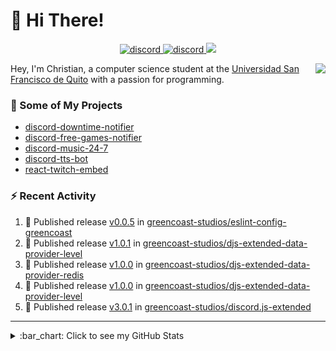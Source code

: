 # :wave: Hi There!

<p align="center">
  <a href="https://discord.gg/mhj3Zsv">
    <img alt="discord" src="https://img.shields.io/discord/730998659008823296.svg?label=&logo=discord&logoColor=ffffff&color=7389D8&labelColor=6A7EC2"/>
  </a>
  <a href="https://twitter.com/moonstar_x99">
    <img alt="discord" src="https://img.shields.io/twitter/follow/moonstar_x99?label=Follow%20Me%21&style=social"/>
  </a>
  <a href="https://badges.pufler.dev">
    <img src="https://badges.pufler.dev/visits/moonstar-x/moonstar-x?style=flat&logo=github">
  </a>
</p>

<img align="right" src="https://media.tenor.com/images/cb8fb20986aac7eef75c8ce6bc3997c0/tenor.gif" />

Hey, I'm Christian, a computer science student at the [Universidad San Francisco de Quito](http://www.usfq.edu.ec/Paginas/Inicio.aspx) with a passion for programming.

### :rocket: Some of My Projects

* [discord-downtime-notifier](https://github.com/moonstar-x/discord-downtime-notifier)
* [discord-free-games-notifier](https://github.com/moonstar-x/discord-free-games-notifier)
* [discord-music-24-7](https://github.com/moonstar-x/discord-music-24-7)
* [discord-tts-bot](https://github.com/moonstar-x/discord-tts-bot)
* [react-twitch-embed](https://github.com/moonstar-x/react-twitch-embed)

### :zap: Recent Activity

<!--START_SECTION:activity-->
1. 🚀 Published release [v0.0.5](https://github.com/greencoast-studios/eslint-config-greencoast/releases/tag/v0.0.5) in [greencoast-studios/eslint-config-greencoast](https://github.com/greencoast-studios/eslint-config-greencoast)
2. 🚀 Published release [v1.0.1](https://github.com/greencoast-studios/djs-extended-data-provider-level/releases/tag/v1.0.1) in [greencoast-studios/djs-extended-data-provider-level](https://github.com/greencoast-studios/djs-extended-data-provider-level)
3. 🚀 Published release [v1.0.0](https://github.com/greencoast-studios/djs-extended-data-provider-redis/releases/tag/v1.0.0) in [greencoast-studios/djs-extended-data-provider-redis](https://github.com/greencoast-studios/djs-extended-data-provider-redis)
4. 🚀 Published release [v1.0.0](https://github.com/greencoast-studios/djs-extended-data-provider-level/releases/tag/v1.0.0) in [greencoast-studios/djs-extended-data-provider-level](https://github.com/greencoast-studios/djs-extended-data-provider-level)
5. 🚀 Published release [v3.0.1](https://github.com/greencoast-studios/discord.js-extended/releases/tag/v3.0.1) in [greencoast-studios/discord.js-extended](https://github.com/greencoast-studios/discord.js-extended)
<!--END_SECTION:activity-->

---

<details>
  <summary>
    :bar_chart: Click to see my GitHub Stats
  </summary>
  <p align="center">
    <br>
    <img alt="GitHub Stats" src="https://github-readme-stats.vercel.app/api?username=moonstar-x&count_private=true&show_icons=true&theme=dracula" />
    <br>
    <img alt="GitHub Top Languages" src="https://github-readme-stats.vercel.app/api/top-langs/?username=moonstar-x&layout=compact&theme=dracula" />
  </p>
</details>
